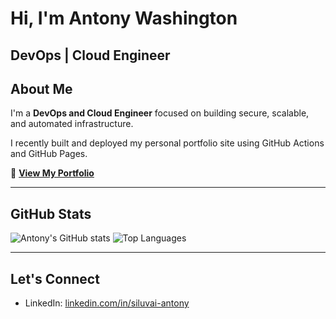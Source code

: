 # Hi, I'm Antony Washington

**DevOps | Cloud Engineer**  
---

## About Me

I'm a **DevOps and Cloud Engineer** focused on building secure, scalable, and automated infrastructure.

I recently built and deployed my personal portfolio site using GitHub Actions and GitHub Pages.

📂 **[View My Portfolio](https://siluvai1997.github.io/devops-portfolio)**

---

## GitHub Stats

![Antony's GitHub stats](https://github-readme-stats.vercel.app/api?username=Siluvai1997&show_icons=true&theme=default&hide_border=true)
![Top Languages](https://github-readme-stats.vercel.app/api/top-langs/?username=Siluvai1997&layout=compact&theme=default&hide_border=true)

---

## Let's Connect

- LinkedIn: [linkedin.com/in/siluvai-antony](https://www.linkedin.com/in/siluvai-antony)
